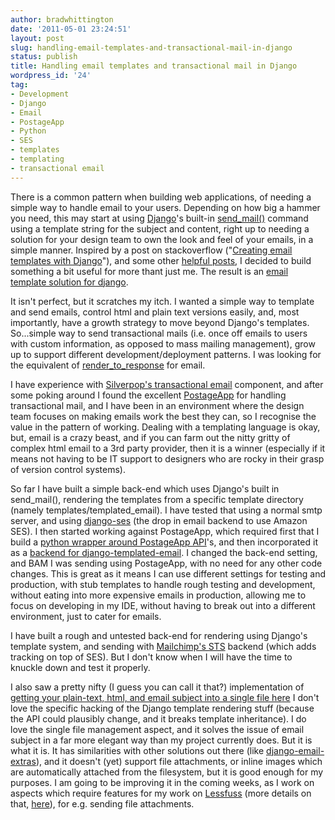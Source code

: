 ```yaml
---
author: bradwhittington
date: '2011-05-01 23:24:51'
layout: post
slug: handling-email-templates-and-transactional-mail-in-django
status: publish
title: Handling email templates and transactional mail in Django
wordpress_id: '24'
tag:
- Development
- Django
- Email
- PostageApp
- Python
- SES
- templates
- templating
- transactional email
---
```


There is a common pattern when building web applications, of
needing a simple way to handle email to your users. Depending on
how big a hammer you need, this may start at using
[Django](http://djangoproject.com/)'s built-in
[send\_mail()](http://docs.djangoproject.com/en/dev/topics/email/#send-mail)
command using a template string for the subject and content, right
up to needing a solution for your design team to own the look and
feel of your emails, in a simple manner. Inspired by a post on
stackoverflow
("[Creating email templates with Django](http://stackoverflow.com/questions/2809547/creating-email-templates-with-django)"),
and some other
[helpful posts](http://www.rossp.org/blog/2006/jul/11/sending-e-mails-templates/),
I decided to build something a bit useful for more thant just me.
The result is an
[email template solution for django](https://github.com/bradwhittington/django-templated-email).

It isn't perfect, but it scratches my itch. I wanted a simple way
to template and send emails, control html and plain text versions
easily, and, most importantly, have a growth strategy to move
beyond Django's templates. So...simple way to send transactional
mails (i.e. once off emails to users with custom information, as
opposed to mass mailing management), grow up to support different
development/deployment patterns. I was looking for the equivalent
of
[render\_to\_response](http://docs.djangoproject.com/en/dev/topics/http/shortcuts/#render-to-response)
for email. 

I have experience with
[Silverpop's transactional email](http://www.silverpop.com/)
component, and after some poking around I found the excellent
[PostageApp](http://postageapp.com/) for handling transactional
mail, and I have been in an environment where the design team
focuses on making emails work the best they can, so I recognise the
value in the pattern of working. Dealing with a templating language
is okay, but, email is a crazy beast, and if you can farm out the
nitty gritty of complex html email to a 3rd party provider, then it
is a winner (especially if it means not having to be IT support to
designers who are rocky in their grasp of version control systems).

So far I have built a simple back-end which uses Django's built in
send\_mail(), rendering the templates from a specific template
directory (namely templates/templated\_email). I have tested that
using a normal smtp server, and using
[django-ses](https://github.com/hmarr/django-ses) (the drop in
email backend to use Amazon SES). I then started working against
PostageApp, which required first that I build a
[python wrapper around PostageApp API](https://github.com/bradwhittington/python-postageapp)'s,
and then incorporated it as a
[backend for django-templated-email](https://github.com/bradwhittington/django-templated-email/blob/master/templated_email/backends/postageapp_backend.py).
I changed the back-end setting, and BAM I was sending using
PostageApp, with no need for any other code changes. This is great
as it means I can use different settings for testing and
production, with stub templates to handle rough testing and
development, without eating into more expensive emails in
production, allowing me to focus on developing in my IDE, without
having to break out into a different environment, just to cater for
emails. 

I have built a rough and untested back-end for rendering
using Django's template system, and sending with
[Mailchimp's STS](http://apidocs.mailchimp.com/sts/1.0/) backend
(which adds tracking on top of SES). But I don't know when I will
have the time to knuckle down and test it properly. 

I also saw a
pretty nifty (I guess you can call it that?) implementation of
[getting your plain-text, html, and email subject into a single file here](http://stackoverflow.com/questions/2051526/email-templating-in-django)
I don't love the specific hacking of the Django template rendering
stuff (because the API could plausibly change, and it breaks
template inheritance). I do love the single file management aspect,
and it solves the issue of email subject in a far more elegant way
than my project currently does. But it is what it is. It has
similarities with other solutions out there (like
[django-email-extras](http://code.google.com/p/django-email-extras/)),
and it doesn't (yet) support file attachments, or inline images
which are automatically attached from the filesystem, but it is
good enough for my purposes. I am going to be improving it in the
coming weeks, as I work on aspects which require features for my
work on
[Lessfuss](http://lessfuss.co.za "A personal assistant service for South Africa")
(more details on that,
[here](http://blog.lessfuss.co.za/tagged/getting_started)), for
e.g. sending file attachments.


